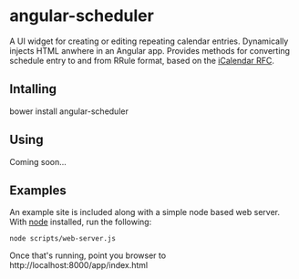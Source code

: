 angular-scheduler
=================

A UI widget for creating or editing repeating calendar entries. Dynamically injects HTML anwhere in an Angular app. Provides methods for converting schedule entry to and from RRule format, based on the [iCalendar RFC](http://www.ietf.org/rfc/rfc2445.txt).

Intalling
---------

bower install angular-scheduler


Using
-----

Coming soon...


Examples
--------

An example site is included along with a simple node based web server. With [node](http://nodejs.org) installed, run the following:

    node scripts/web-server.js

Once that's running, point you browser to http://localhost:8000/app/index.html


